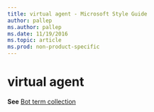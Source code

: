 ```yaml
---
title: virtual agent - Microsoft Style Guide
author: pallep
ms.author: pallep
ms.date: 11/19/2016
ms.topic: article
ms.prod: non-product-specific
---
```


# virtual agent

**See** [Bot term collection](/style-guide/a-z-word-list-term-collections/term-collections/bot-terms)
